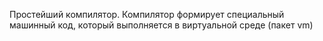 Простейший компилятор.
Компилятор формирует специальный машинный код, который выполняется в виртуальной среде (пакет vm)